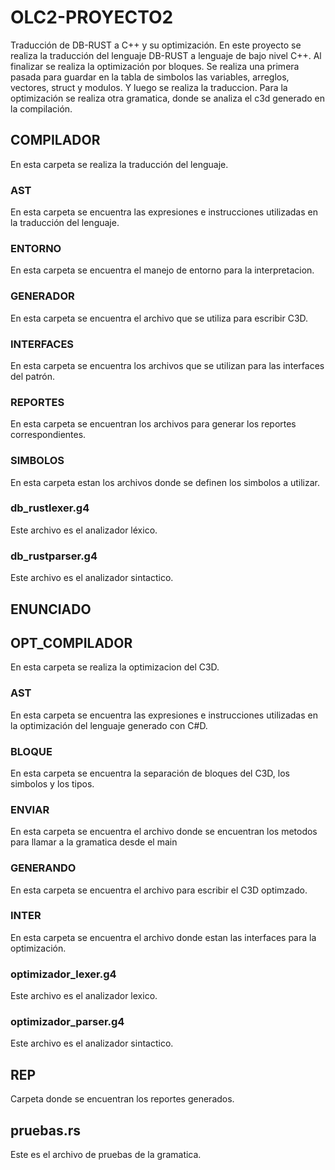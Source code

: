 # OLC2-PROYECTO2
Traducción de DB-RUST a C++ y su optimización.
En este proyecto se realiza la traducción del lenguaje DB-RUST a lenguaje de bajo nivel C++.
Al finalizar se realiza la optimización por bloques. 
Se realiza una primera pasada para guardar en la tabla de simbolos las variables, arreglos, vectores, struct y modulos.
Y luego se realiza la traduccion.
Para la optimización se realiza otra gramatica, donde se analiza el c3d generado en la compilación.

## COMPILADOR
En esta carpeta se realiza la traducción del lenguaje.

### AST 
En esta carpeta se encuentra las expresiones e instrucciones utilizadas en la traducción del lenguaje.

### ENTORNO
En esta carpeta se encuentra el manejo de entorno para la interpretacion.

### GENERADOR
En esta carpeta se encuentra el archivo que se utiliza para escribir C3D.

### INTERFACES
En esta carpeta se encuentra los archivos que se utilizan para las interfaces del patrón.

### REPORTES
En esta carpeta se encuentran los archivos para generar los reportes correspondientes.

### SIMBOLOS
En esta carpeta estan los archivos donde se definen los simbolos a utilizar.

### db_rustlexer.g4
Este archivo es el analizador léxico.

### db_rustparser.g4
Este archivo es el analizador sintactico.

## ENUNCIADO

## OPT_COMPILADOR
En esta carpeta se realiza la optimizacion del C3D.

### AST
En esta carpeta se encuentra las expresiones e instrucciones utilizadas en la optimización del lenguaje generado con C#D.

### BLOQUE
En esta carpeta se encuentra la separación de bloques del C3D, los simbolos y los tipos.

### ENVIAR
En esta carpeta se encuentra el archivo donde se encuentran los metodos para llamar a la gramatica desde el main

### GENERANDO
En esta carpeta se encuentra el archivo para escribir el C3D optimzado.

### INTER
En esta carpeta se encuentra el archivo donde estan las interfaces para la optimización.

### optimizador_lexer.g4
Este archivo es el analizador lexico.

### optimizador_parser.g4
Este archivo es el analizador sintactico.

## REP
Carpeta donde se encuentran los reportes generados.

## pruebas.rs
Este es el archivo de pruebas de la gramatica.